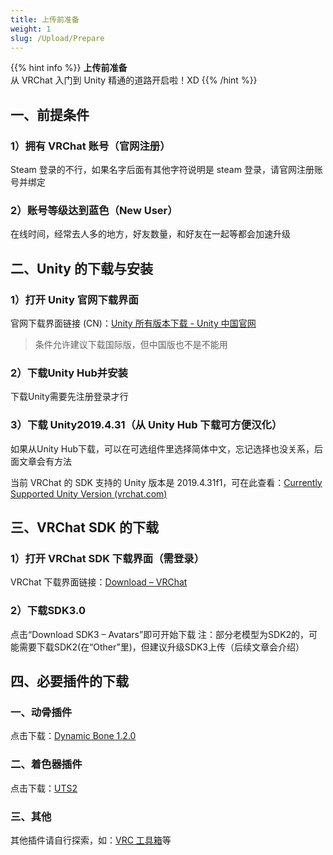 ```yaml
---
title: 上传前准备
weight: 1
slug: /Upload/Prepare
---
```


{{% hint info %}}
**上传前准备**  
从 VRChat 入门到 Unity 精通的道路开启啦！XD
{{% /hint %}}

## 一、前提条件

### 1）拥有 VRChat 账号（官网注册）

Steam 登录的不行，如果名字后面有其他字符说明是 steam 登录，请官网注册账号并绑定

### 2）账号等级达到蓝色（New User）

在线时间，经常去人多的地方，好友数量，和好友在一起等都会加速升级

## 二、Unity 的下载与安装

### 1）打开 Unity 官网下载界面

官网下载界面链接 (CN)：[Unity 所有版本下载 - Unity 中国官网](https://unity.cn/releases)

> 条件允许建议下载国际版，但中国版也不是不能用

### 2）下载Unity Hub并安装

下载Unity需要先注册登录才行

### 3）下载 Unity2019.4.31（从 Unity Hub 下载可方便汉化）

如果从Unity Hub下载，可以在可选组件里选择简体中文，忘记选择也没关系，后面文章会有方法

当前 VRChat 的 SDK 支持的 Unity 版本是 2019.4.31f1，可在此查看：[Currently Supported Unity Version (vrchat.com)](https://docs.vrchat.com/docs/current-unity-version)

## 三、VRChat SDK 的下载

### 1）打开 VRChat SDK 下载界面（需登录）

VRChat 下载界面链接：[Download – VRChat](https://vrchat.com/home/download)

### 2）下载SDK3.0

点击“Download SDK3 – Avatars”即可开始下载
注：部分老模型为SDK2的，可能需要下载SDK2(在“Other”里)，但建议升级SDK3上传（后续文章会介绍）

## 四、必要插件的下载

### 一、动骨插件

点击下载：[Dynamic Bone 1.2.0](https://raw.githubusercontent.com/yexca-VRChat/yexca-VRChat.github.io/main/file/Dynamic%20Bone%201.2.0.zip)

### 二、着色器插件

点击下载：[UTS2](https://raw.githubusercontent.com/yexca-VRChat/yexca-VRChat.github.io/main/file/UTS2.zip)

### 三、其他

其他插件请自行探索，如：[VRC 工具箱](https://www.bilibili.com/video/BV13q4y1f7ZJ)等
